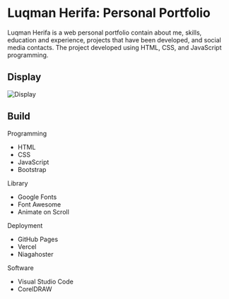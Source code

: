 # Luqman Herifa: Personal Portfolio
Luqman Herifa is a web personal portfolio contain about me, skills, education and experience, projects that have been developed, and social media contacts. The project developed using HTML, CSS, and JavaScript programming.

## Display
![Display](https://luqmanherifa.site/images/imgluqmanherifa.png)

## Build
Programming
  - HTML
  - CSS
  - JavaScript
  - Bootstrap

Library
  - Google Fonts
  - Font Awesome
  - Animate on Scroll

Deployment
  - GitHub Pages
  - Vercel
  - Niagahoster

Software
  - Visual Studio Code
  - CorelDRAW
